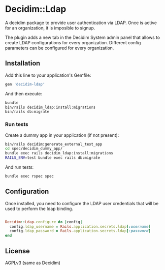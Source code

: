 # Decidim::Ldap

A decidim package to provide user authentication via LDAP. Once is active for an organization,
it is imposible to signup.

The plugin adds a new tab in the Decidim System admin panel that allows to create LDAP configurations
for every organization. Different config parameters can be configured for every organization.

## Installation

Add this line to your application's Gemfile:

```ruby
gem 'decidim-ldap'
```

And then execute:

```bash
bundle
bin/rails decidim_ldap:install:migrations
bin/rails db:migrate
```

### Run tests

Create a dummy app in your application (if not present):

```bash
bin/rails decidim:generate_external_test_app
cd spec/decidim_dummy_app/
bundle exec rails decidim_ldap:install:migrations
RAILS_ENV=test bundle exec rails db:migrate
```

And run tests:

```bash
bundle exec rspec spec
```

## Configuration

Once installed, you need to configure the LDAP user credentials that will be used
to perform the ldap binding.

```ruby

Decidim::Ldap.configure do |config|
  config.ldap_username = Rails.application.secrets.ldap[:username]
  config.ldap_password = Rails.application.secrets.ldap[:password]
end
```

## License

AGPLv3 (same as Decidim)
